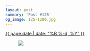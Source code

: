 ```yaml
---
layout: post
summary: 'Post #125'
og_image: 125-1280.jpg
---
```


<div class="post">
 <time>
  <a href="/125">
   {{ page.date | date: "%B %-d, %Y" }}
  </a>
 </time>
 <a href="/125">
  <figure data-taken="10/22/2013">
   <img sizes="(min-width: 700px) 50vw, calc(100vw - 2rem)" src="{{ site.assets_url }}/125-640.jpg" srcset="{{ site.assets_url }}/125-1280.jpg 1280w, {{ site.assets_url }}/125-960.jpg 960w, {{ site.assets_url }}/125-640.jpg 640w, {{ site.assets_url }}/125-320.jpg 320w"/>
  </figure>
 </a>
</div>

